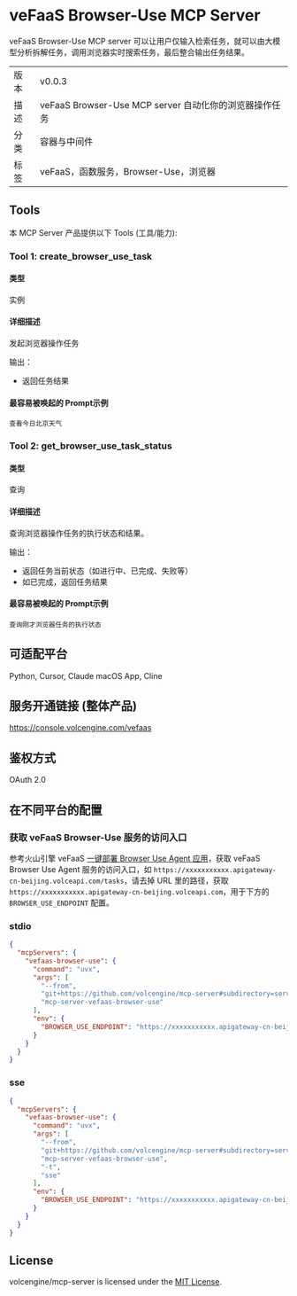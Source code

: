 # veFaaS Browser-Use MCP Server

veFaaS Browser-Use MCP server 可以让用户仅输入检索任务，就可以由大模型分析拆解任务，调用浏览器实时搜索任务，最后整合输出任务结果。

| | |
|------|------|
| 版本 | v0.0.3 |
| 描述 | veFaaS Browser-Use MCP server 自动化你的浏览器操作任务 |
| 分类 | 容器与中间件 |
| 标签 | veFaaS，函数服务，Browser-Use，浏览器 |

## Tools

本 MCP Server 产品提供以下 Tools (工具/能力):

### Tool 1: create_browser_use_task

#### 类型

实例

#### 详细描述

发起浏览器操作任务

输出：

- 返回任务结果

#### 最容易被唤起的 Prompt示例

```
查看今日北京天气
```

### Tool 2: get_browser_use_task_status

#### 类型

查询

#### 详细描述

查询浏览器操作任务的执行状态和结果。

输出：

- 返回任务当前状态（如进行中、已完成、失败等）
- 如已完成，返回任务结果

#### 最容易被唤起的 Prompt示例

```
查询刚才浏览器任务的执行状态
```

## 可适配平台  

Python, Cursor, Claude macOS App, Cline

## 服务开通链接 (整体产品)  

<https://console.volcengine.com/vefaas>

## 鉴权方式  

OAuth 2.0

## 在不同平台的配置

### 获取 veFaaS Browser-Use 服务的访问入口

参考火山引擎 veFaaS [一键部署 Browser Use Agent 应用](https://www.volcengine.com/docs/6662/1537697)，获取 veFaaS Browser Use Agent 服务的访问入口，如 `https://xxxxxxxxxxx.apigateway-cn-beijing.volceapi.com/tasks`，请去掉 URL 里的路径，获取 `https://xxxxxxxxxxx.apigateway-cn-beijing.volceapi.com`，用于下方的 `BROWSER_USE_ENDPOINT` 配置。

### stdio

```json
{
  "mcpServers": {
    "vefaas-browser-use": {
      "command": "uvx",
      "args": [
        "--from",
        "git+https://github.com/volcengine/mcp-server#subdirectory=server/mcp_server_vefaas_browser_use",
        "mcp-server-vefaas-browser-use"
      ],
      "env": {
        "BROWSER_USE_ENDPOINT": "https://xxxxxxxxxxx.apigateway-cn-beijing.volceapi.com"
      }
    }
  }
}
```

### sse

```json
{
  "mcpServers": {
    "vefaas-browser-use": {
      "command": "uvx",
      "args": [
        "--from",
        "git+https://github.com/volcengine/mcp-server#subdirectory=server/mcp_server_vefaas_browser_use",
        "mcp-server-vefaas-browser-use",
        "-t",
        "sse"
      ],
      "env": {
        "BROWSER_USE_ENDPOINT": "https://xxxxxxxxxxx.apigateway-cn-beijing.volceapi.com"
      }
    }
  }
}
```



## License

volcengine/mcp-server is licensed under the [MIT License](../../LICENSE).
